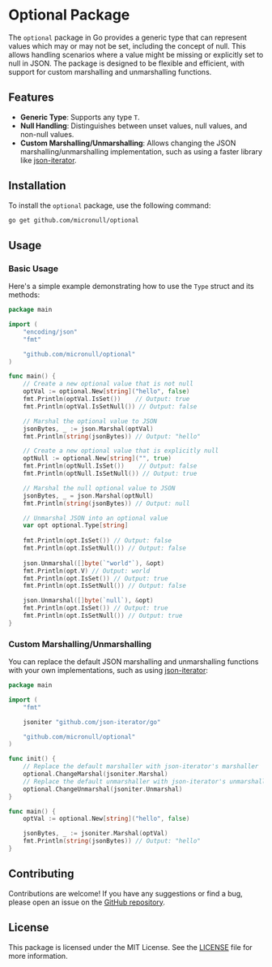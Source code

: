 # Optional Package

The `optional` package in Go provides a generic type that can represent values which may or may not be set, 
including the concept of null. This allows handling scenarios where a value might be missing or explicitly set to null in JSON. 
The package is designed to be flexible and efficient, with support for custom marshalling and unmarshalling functions.

## Features

- **Generic Type**: Supports any type `T`.
- **Null Handling**: Distinguishes between unset values, null values, and non-null values.
- **Custom Marshalling/Unmarshalling**: Allows changing the JSON marshalling/unmarshalling implementation, such as using a faster library like [json-iterator](https://pkg.go.dev/github.com/json-iterator/go).

## Installation

To install the `optional` package, use the following command:

```bash
go get github.com/micronull/optional
```

## Usage

### Basic Usage

Here's a simple example demonstrating how to use the `Type` struct and its methods:

```go
package main

import (
	"encoding/json"
	"fmt"

	"github.com/micronull/optional"
)

func main() {
	// Create a new optional value that is not null
	optVal := optional.New[string]("hello", false)
	fmt.Println(optVal.IsSet())    // Output: true
	fmt.Println(optVal.IsSetNull()) // Output: false

	// Marshal the optional value to JSON
	jsonBytes, _ := json.Marshal(optVal)
	fmt.Println(string(jsonBytes)) // Output: "hello"

	// Create a new optional value that is explicitly null
	optNull := optional.New[string]("", true)
	fmt.Println(optNull.IsSet())    // Output: false
	fmt.Println(optNull.IsSetNull()) // Output: true

	// Marshal the null optional value to JSON
	jsonBytes, _ = json.Marshal(optNull)
	fmt.Println(string(jsonBytes)) // Output: null

	// Unmarshal JSON into an optional value
	var opt optional.Type[string]
	
	fmt.Println(opt.IsSet()) // Output: false
	fmt.Println(opt.IsSetNull()) // Output: false
	
	json.Unmarshal([]byte(`"world"`), &opt)
	fmt.Println(opt.V) // Output: world
	fmt.Println(opt.IsSet()) // Output: true
	fmt.Println(opt.IsSetNull()) // Output: false

	json.Unmarshal([]byte(`null`), &opt)
	fmt.Println(opt.IsSet()) // Output: true
	fmt.Println(opt.IsSetNull()) // Output: true
}
```

### Custom Marshalling/Unmarshalling

You can replace the default JSON marshalling and unmarshalling functions with your own implementations, such as using [json-iterator](https://pkg.go.dev/github.com/json-iterator/go):

```go
package main

import (
	"fmt"

	jsoniter "github.com/json-iterator/go"

	"github.com/micronull/optional"
)

func init() {
	// Replace the default marshaller with json-iterator's marshaller
	optional.ChangeMarshal(jsoniter.Marshal)
	// Replace the default unmarshaller with json-iterator's unmarshaller
	optional.ChangeUnmarshal(jsoniter.Unmarshal)
}

func main() {
	optVal := optional.New[string]("hello", false)

	jsonBytes, _ := jsoniter.Marshal(optVal)
	fmt.Println(string(jsonBytes)) // Output: "hello"
}
```

## Contributing

Contributions are welcome! If you have any suggestions or find a bug, please open an issue on the [GitHub repository](https://github.com/micronull/optional).

## License

This package is licensed under the MIT License. See the [LICENSE](LICENSE) file for more information.
